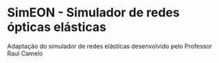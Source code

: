 # SimEON - Simulador de redes ópticas elásticas 

Adaptação do simulador de redes elásticas desenvolvido pelo Professor Raul Camelo
